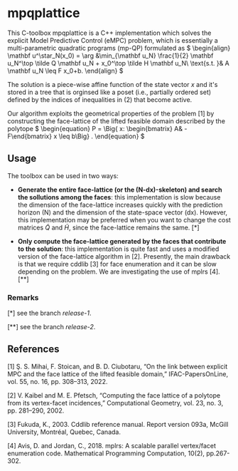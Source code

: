 # mpqplattice

This C-toolbox mpqplattice is a C++ implementation which solves the explicit Model Predictive Control (eMPC) problem, which is essentially a multi-parametric quadratic programs (mp-QP) formulated as
$
\begin{align}
    \mathbf u^\star_N(x_0) = \arg &\min_{\mathbf u_N} \frac{1}{2} \mathbf u_N^\top \tilde Q \mathbf u_N + x_0^\top \tilde H \mathbf u_N\\
    \text{s.t. }& A \mathbf u_N \leq F x_0+b.
\end{align} 
$

The solution is a piece-wise affine function of the state vector $x$ and it's stored in a tree that is orginsed like a poset (i.e., partially ordered set) defined by the indices of inequalities in (2) that become active.

Our algorithm exploits the geometrical properties of the problem [1] by constructing the face-lattice of the lifted feasible domain described by the polytope
$ 
\begin{equation}
    P = \Big\{ x: \begin{bmatrix} A& -F\end{bmatrix} x \leq b\Big\} .
\end{equation}
$

## Usage
The toolbox can be used in two ways:
- **Generate the entire face-lattice (or the (N-dx)-skeleton) and search the sollutions among the faces**: this implementation is slow because the dimension of the face-lattice increases quickly with the prediction horizon (N) and the dimension of the state-space vector (dx). However, this implementation may be preferred when you want to change the cost matrices $\tilde Q$ and $\tilde H$, since the face-lattice remains the same. [*]

- **Only compute the face-lattice generated by the faces that contribute to the solution**: this implementation is quite fast and uses a modified version of the face-lattice algorithm in [2]. Presently, the main drawback is that we require cddlib [3] for face enumeration and it can be slow depending on the problem. We are investigating the use of mplrs [4]. [**]

### Remarks
[*] see the branch *release-1*.

[**] see the branch *release-2*.

## References
[1] Ş. S. Mihai, F. Stoican, and B. D. Ciubotaru, “On the link between explicit MPC and the face lattice of the lifted feasible domain,” IFAC-PapersOnLine, vol. 55, no. 16, pp. 308–313, 2022.

[2] V. Kaibel and M. E. Pfetsch, “Computing the face lattice of a polytope from its vertex-facet incidences,” Computational Geometry, vol. 23, no. 3, pp. 281–290, 2002.

[3] Fukuda, K., 2003. Cddlib reference manual. Report version 093a, McGill University, Montréal, Quebec, Canada.

[4] Avis, D. and Jordan, C., 2018. mplrs: A scalable parallel vertex/facet enumeration code. Mathematical Programming Computation, 10(2), pp.267-302.
